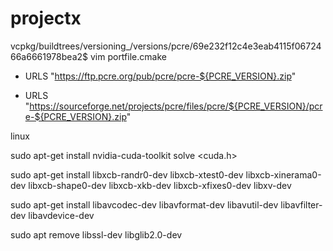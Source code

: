 # projectx

vcpkg/buildtrees/versioning_/versions/pcre/69e232f12c4e3eab4115f0672466a6661978bea2$ vim portfile.cmake

-    URLS "https://ftp.pcre.org/pub/pcre/pcre-${PCRE_VERSION}.zip"
+    URLS "https://sourceforge.net/projects/pcre/files/pcre/${PCRE_VERSION}/pcre-${PCRE_VERSION}.zip"

linux

sudo apt-get install nvidia-cuda-toolkit
solve <cuda.h>

sudo apt-get install libxcb-randr0-dev libxcb-xtest0-dev libxcb-xinerama0-dev libxcb-shape0-dev libxcb-xkb-dev libxcb-xfixes0-dev libxv-dev

sudo apt-get install libavcodec-dev libavformat-dev libavutil-dev libavfilter-dev libavdevice-dev

sudo apt remove libssl-dev libglib2.0-dev